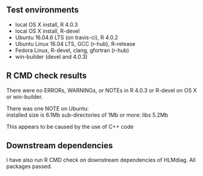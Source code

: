 ## Test environments
* local OS X install, R 4.0.3
* local OS X install, R-devel
* Ubuntu 16.04.6 LTS (on travis-ci), R 4.0.2
* Ubuntu Linux 16.04 LTS, GCC (r-hub), R-release
* Fedora Linux, R-devel, clang, gfortran (r-hub)
* win-builder (devel and 4.0.3)

## R CMD check results
There were no ERRORs, WARNINGs, or NOTEs in R 4.0.3 or R-devel on OS X or win-builder.

There was one NOTE on Ubuntu:   
   installed size is  6.1Mb
     sub-directories of 1Mb or more:
       libs   5.2Mb

   This appears to be caused by the use of C++ code

## Downstream dependencies

I have also run R CMD check on downstream dependencies of HLMdiag.
All packages passed.
